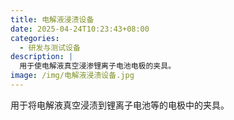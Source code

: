 ```yaml
---
title: 电解液浸渍设备
date: 2025-04-24T10:23:43+08:00
categories:
  - 研发与测试设备
description: |
  用于使电解液真空浸渗锂离子电池电极的夹具。
image: /img/电解液浸渍设备.jpg
---
```


用于将电解液真空浸渍到锂离子电池等的电极中的夹具。
